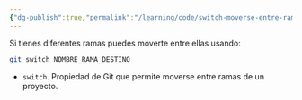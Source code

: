 ```yaml
---
{"dg-publish":true,"permalink":"/learning/code/switch-moverse-entre-ramas-en-git/","created":"2024-03-27T20:08","updated":"2024-03-27T20:08"}
---
```


Si tienes diferentes ramas puedes moverte entre ellas usando:
```bash
git switch NOMBRE_RAMA_DESTINO
```
- `switch`. Propiedad de Git que permite moverse entre ramas de un proyecto.